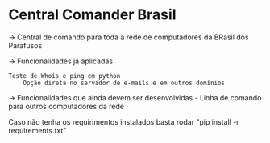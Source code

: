 # Central Comander Brasil


-> Central de comando para toda a rede de computadores da BRasil dos Parafusos



-> Funcionalidades já aplicadas
    
    Teste de Whois e ping em python
        Opção direta no servidor de e-mails e em outros domínios

-> Funcionalidades que ainda devem ser desenvolvidas
    - Linha de comando para outros computadores da rede





Caso não tenha os requirimentos instalados basta rodar "pip install -r requirements.txt"